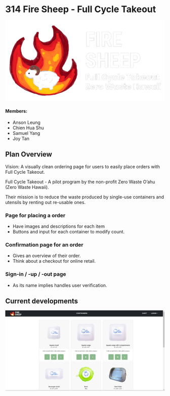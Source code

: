 # 314 Fire Sheep - Full Cycle Takeout

![](doc/FireSheep-FCT.png)
#### Members:

- Anson Leung
- Chien Hua Shu
- Samuel Yang
- Joy Tan

## Plan Overview

Vision: A visually clean ordering page for users to easily place orders with Full Cycle Takeout.

Full Cycle Takeout - A pilot program by the non-profit Zero Waste O’ahu (Zero Waste Hawaii).

Their mission is to reduce the waste produced by single-use containers and utensils by renting out re-usable ones.

### Page for placing a order
- Have images and descriptions for each item
- Buttons and input for each container to modify count.

### Confirmation page for an order
- Gives an overview of their order.
- Think about a checkout for online retail.

### Sign-in / -up / -out page
- As its name implies handles user verification.

## Current developments


![](doc/Order-Prototype1.png)